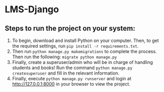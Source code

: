 # LMS-Django

## Steps to run the project on your system:
1. To begin, download and install Python on your computer. Then, to get the required settings, run `pip install -r requirements.txt`. 
2. Then run `python manage.py makemigrations` to complete the process. Then run the following: `migrate python manage.py` 
3. Finally, create a superuser/admin who will be in charge of handling students and books! Run the command `python manage.py createsuperuser` and fill in the relevant information.
4. Finally, execute `python manage.py runserver` and login at http://127.0.0.1:8000 in your browser to view the project.
